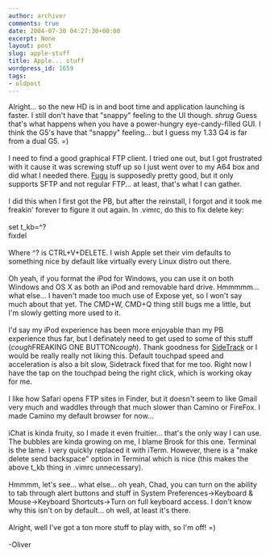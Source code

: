 ```yaml
---
author: archiver
comments: true
date: 2004-07-30 04:27:30+00:00
excerpt: None
layout: post
slug: apple-stuff
title: Apple... stuff
wordpress_id: 1659
tags:
- oldpost
---
```


Alright... so the new HD is in and boot time and application launching is faster.  I still don't have that "snappy" feeling to the UI though. *shrug* Guess that's what happens when you have a power-hungry eye-candy-filled GUI.  I think the G5's have that "snappy" feeling... but I guess my 1.33 G4 is far from a dual G5. =)<br /><br />I need to find a good graphical FTP client.  I tried one out, but I got frustrated with it cause it was screwing stuff up so I just went over to my A64 box and did what I needed there.  <a href=http://rsug.itd.umich.edu/software/fugu/>Fugu</a> is supposedly pretty good, but it only supports SFTP and not regular FTP... at least, that's what I can gather.<br /><br />I did this when I first got the PB, but after the reinstall, I forgot and it took me freakin' forever to figure it out again.  In .vimrc, do this to fix delete key:<br /><br />set t_kb=^?<br />fixdel<br /><br />Where ^? is CTRL+V+DELETE.  I wish Apple set their vim defaults to something nice by default like virtually every Linux distro out there.<br /><br />Oh yeah, if you format the iPod for Windows, you can use it on both Windows and OS X as both an iPod and removable hard drive.  Hmmmmm... what else... I haven't made too much use of Expose yet, so I won't say much about that yet.  The CMD+W, CMD+Q thing still bugs me a little, but I'm slowly getting more used to it.<br /><br />I'd say my iPod experience has been more enjoyable than my PB experience thus far, but I definately need to get used to some of this stuff (*cough*FREAKING ONE BUTTON*cough*).  Thank goodness for <a href=http://www.versiontracker.com/dyn/moreinfo/macosx/20854>SideTrack</a> or I would be really really not liking this.  Default touchpad speed and acceleration is also a bit slow, Sidetrack fixed that for me too.  Right now I have the tap on the touchpad being the right click, which is working okay for me.<br /><br />I like how Safari opens FTP sites in Finder, but it doesn't seem to like Gmail very much and waddles through that much slower than Camino or FireFox.  I made Camino my default browser for now...<br /><br />iChat is kinda fruity, so I made it even fruitier... that's the only way I can use.  The bubbles are kinda growing on me, I blame Brook for this one.  Terminal is the lame.  I very quickly replaced it with iTerm.  However, there is a "make delete send backspace" option in Terminal which is nice (this makes the above t_kb thing in .vimrc unnecessary).<br /><br />Hmmmm, let's see... what else... oh yeah, Chad, you can turn on the ability to tab through alert buttons and stuff in System Preferences->Keyboard & Mouse->Keyboard Shortcuts->Turn on full keyboard access.  I don't know why this isn't on by default... oh well, at least it's there.<br /><br />Alright, well I've got a ton more stuff to play with, so I'm off! =)<br /><br />-Oliver